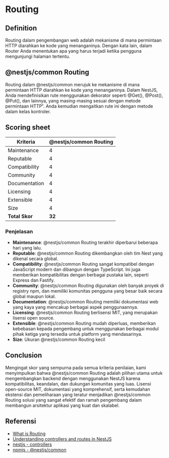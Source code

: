 # Routing

## Definition

Routing dalam pengembangan web adalah mekanisme di mana permintaan HTTP diarahkan ke kode yang menanganinya. Dengan kata lain, dalam Router Anda menentukan apa yang harus terjadi ketika pengguna mengunjungi halaman tertentu.

## @nestjs/common Routing

Routing dalam @nestjs/common merujuk ke mekanisme di mana permintaan HTTP diarahkan ke kode yang menanganinya. Dalam NestJS, Anda mendefinisikan rute menggunakan dekorator seperti @Get(), @Post(), @Put(), dan lainnya, yang masing-masing sesuai dengan metode permintaan HTTP¹. Anda kemudian mengaitkan rute ini dengan metode dalam kelas kontroler.

## Scoring sheet

| Kriteria       | @nestjs/common Routing |
| -------------- | ---------------------- |
| Maintenance    | 4                 |
| Reputable      | 4                 |
| Compatibility  | 4            |
| Community      | 4            |
| Documentation  | 4      |
| Licensing      | 4            |
| Extensible     | 4                 |
| Size           | 4                |
| **Total Skor** | **32**                 |

### Penjelasan
- **Maintenance**: @nestjs/common Routing terakhir diperbarui beberapa hari yang lalu.
- **Reputable**: @nestjs/common Routing dikembangkan oleh tim Nest yang dikenal secara global.
- **Compatibility**: @nestjs/common Routing sangat kompatibel dengan JavaScript modern dan dibangun dengan TypeScript. Ini juga memberikan kompatibilitas dengan berbagai pustaka lain, seperti Express dan Fastify.
- **Community**: @nestjs/common Routing digunakan oleh banyak proyek di registry npm, dan memiliki komunitas pengguna yang besar baik secara global maupun lokal.
- **Documentation**: @nestjs/common Routing memiliki dokumentasi web yang kaya yang mencakup berbagai aspek penggunaannya.
- **Licensing**: @nestjs/common Routing berlisensi MIT, yang merupakan lisensi open source.
- **Extensible**: @nestjs/common Routing mudah diperluas, memberikan kebebasan kepada pengembang untuk menggunakan berbagai modul pihak ketiga yang tersedia untuk platform yang mendasarinya.
- **Size**: Ukuran @nestjs/common Routing kecil

## Conclusion

Mengingat skor yang sempurna pada semua kriteria penilaian, kami menyimpulkan bahwa @nestjs/common Routing adalah pilihan utama untuk mengembangkan backend dengan menggunakan NestJS karena kompatibilitas, keandalan, dan dukungan komunitas yang luas. Lisensi open-source MIT, dokumentasi yang komprehensif, serta kemudahan ekstensi dan pemeliharaan yang teratur menjadikan @nestjs/common Routing solusi yang sangat efektif dan ramah pengembang dalam membangun arsitektur aplikasi yang kuat dan skalabel.

## Referensi

- [What is Routing](https://divpusher.com/glossary/routing/)
- [Understanding controllers and routes in NestJS](https://blog.logrocket.com/understanding-controllers-routes-nestjs/)
- [nestjs - controllers](https://docs.nestjs.com/controllers)
- [npmjs - @nestjs/common](https://www.npmjs.com/package/@nestjs/common)